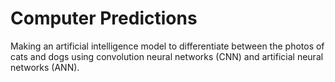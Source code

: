 # Computer Predictions
Making an artificial intelligence model to differentiate between the photos of cats and dogs using convolution neural networks (CNN) and artificial neural networks (ANN).
